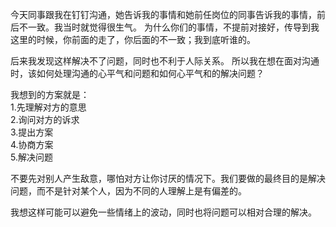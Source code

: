   
今天同事跟我在钉钉沟通，她告诉我的事情和她前任岗位的同事告诉我的事情，前后不一致。我当时就觉得很生气。
为什么你们的事情，不提前对接好，传导到我这里的时候，你前面的走了，你后面的不一致；我到底听谁的。

后来我发现这样解决不了问题，同时也不利于人际关系。
所以我在想在面对沟通时，该如何处理沟通的心平气和问题和如何心平气和的解决问题？  

我想到的方案就是：  
1.先理解对方的意思  
2.询问对方的诉求  
3.提出方案  
4.协商方案  
5.解决问题  

不要先对别人产生敌意，哪怕对方让你讨厌的情况下。我们要做的最终目的是解决问题，而不是针对某个人，因为不同的人理解上是有偏差的。

我想这样可能可以避免一些情绪上的波动，同时也将问题可以相对合理的解决。